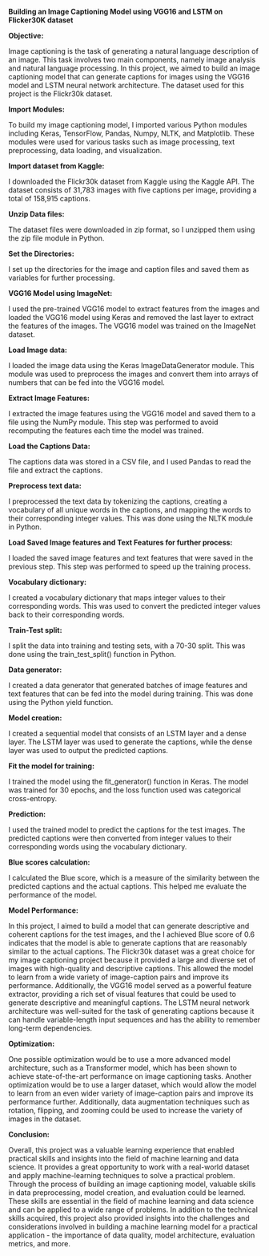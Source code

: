 **Building an Image Captioning Model using VGG16 and LSTM on Flicker30K dataset**

**Objective:**

Image captioning is the task of generating a natural language description of an image. This task involves two main components, namely image analysis and natural language processing. In this project, we aimed to build an image captioning model that can generate captions for images using the VGG16 model and LSTM neural network architecture. The dataset used for this project is the Flickr30k dataset.

**Import Modules:**

To build my image captioning model, I imported various Python modules including Keras, TensorFlow, Pandas, Numpy, NLTK, and Matplotlib. These modules were used for various tasks such as image processing, text preprocessing, data loading, and visualization.

**Import dataset from Kaggle:**

I downloaded the Flickr30k dataset from Kaggle using the Kaggle API. The dataset consists of 31,783 images with five captions per image, providing a total of 158,915 captions. 

**Unzip Data files:**

The dataset files were downloaded in zip format, so I unzipped them using the zip file module in Python.

**Set the Directories:**

I set up the directories for the image and caption files and saved them as variables for further processing.

**VGG16 Model using ImageNet:**

I used the pre-trained VGG16 model to extract features from the images and loaded the VGG16 model using Keras and removed the last layer to extract the features of the images. The VGG16 model was trained on the ImageNet dataset.

**Load Image data:**

I loaded the image data using the Keras ImageDataGenerator module. This module was used to preprocess the images and convert them into arrays of numbers that can be fed into the VGG16 model.

**Extract Image Features:**

I extracted the image features using the VGG16 model and saved them to a file using the NumPy module. This step was performed to avoid recomputing the features each time the model was trained.

**Load the Captions Data:**

The captions data was stored in a CSV file, and I used Pandas to read the file and extract the captions.

**Preprocess text data:**

I preprocessed the text data by tokenizing the captions, creating a vocabulary of all unique words in the captions, and mapping the words to their corresponding integer values. This was done using the NLTK module in Python.

**Load Saved Image features and Text Features for further process:**

I loaded the saved image features and text features that were saved in the previous step. This step was performed to speed up the training process.

**Vocabulary dictionary:**

I created a vocabulary dictionary that maps integer values to their corresponding words. This was used to convert the predicted integer values back to their corresponding words.

**Train-Test split:**

I split the data into training and testing sets, with a 70-30 split. This was done using the train_test_split() function in Python.

**Data generator:**

I created a data generator that generated batches of image features and text features that can be fed into the model during training. This was done using the Python yield function.

**Model creation:**

I created a sequential model that consists of an LSTM layer and a dense layer. The LSTM layer was used to generate the captions, while the dense layer was used to output the predicted captions.

**Fit the model for training:**

I trained the model using the fit_generator() function in Keras. The model was trained for 30 epochs, and the loss function used was categorical cross-entropy.

**Prediction:**

I used the trained model to predict the captions for the test images. The predicted captions were then converted from integer values to their corresponding words using the vocabulary dictionary.

**Blue scores calculation:**

I calculated the Blue score, which is a measure of the similarity between the predicted captions and the actual captions. This helped me evaluate the performance of the model.

**Model Performance:**

In this project, I aimed to build a model that can generate descriptive and coherent captions for the test images, and the I achieved Blue score of 0.6 indicates that the model is able to generate captions that are reasonably similar to the actual captions. The Flickr30k dataset was a great choice for my image captioning project because it provided a large and diverse set of images with high-quality and descriptive captions. This allowed the model to learn from a wide variety of image-caption pairs and improve its performance. Additionally, the VGG16 model served as a powerful feature extractor, providing a rich set of visual features that could be used to generate descriptive and meaningful captions. The LSTM neural network architecture was well-suited for the task of generating captions because it can handle variable-length input sequences and has the ability to remember long-term dependencies. 

**Optimization:**

One possible optimization would be to use a more advanced model architecture, such as a Transformer model, which has been shown to achieve state-of-the-art performance on image captioning tasks. Another optimization would be to use a larger dataset, which would allow the model to learn from an even wider variety of image-caption pairs and improve its performance further. Additionally, data augmentation techniques such as rotation, flipping, and zooming could be used to increase the variety of images in the dataset.

**Conclusion:**

Overall, this project was a valuable learning experience that enabled practical skills and insights into the field of machine learning and data science. It provides a great opportunity to work with a real-world dataset and apply machine-learning techniques to solve a practical problem. Through the process of building an image captioning model, valuable skills in data preprocessing, model creation, and evaluation could be learned. These skills are essential in the field of machine learning and data science and can be applied to a wide range of problems. In addition to the technical skills acquired, this project also provided insights into the challenges and considerations involved in building a machine learning model for a practical application - the importance of data quality, model architecture, evaluation metrics, and more.
